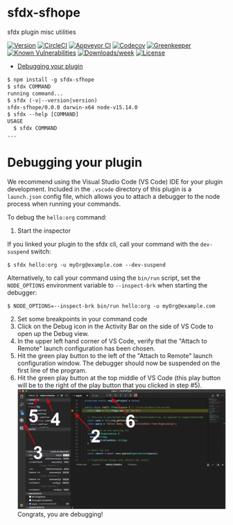 sfdx-sfhope
===========

sfdx plugin misc utilities

[![Version](https://img.shields.io/npm/v/sfdx-sfhope.svg)](https://npmjs.org/package/sfdx-sfhope)
[![CircleCI](https://circleci.com/gh/jlraes/sfdx-hope/sfdx-sfhope/tree/master.svg?style=shield)](https://circleci.com/gh/jlraes/sfdx-hope/sfdx-sfhope/tree/master)
[![Appveyor CI](https://ci.appveyor.com/api/projects/status/github/jlraes/sfdx-hope/sfdx-sfhope?branch=master&svg=true)](https://ci.appveyor.com/project/heroku/sfdx-sfhope/branch/master)
[![Codecov](https://codecov.io/gh/jlraes/sfdx-hope/sfdx-sfhope/branch/master/graph/badge.svg)](https://codecov.io/gh/jlraes/sfdx-hope/sfdx-sfhope)
[![Greenkeeper](https://badges.greenkeeper.io/jlraes/sfdx-hope/sfdx-sfhope.svg)](https://greenkeeper.io/)
[![Known Vulnerabilities](https://snyk.io/test/github/jlraes/sfdx-hope/sfdx-sfhope/badge.svg)](https://snyk.io/test/github/jlraes/sfdx-hope/sfdx-sfhope)
[![Downloads/week](https://img.shields.io/npm/dw/sfdx-sfhope.svg)](https://npmjs.org/package/sfdx-sfhope)
[![License](https://img.shields.io/npm/l/sfdx-sfhope.svg)](https://github.com/jlraes/sfdx-hope/sfdx-sfhope/blob/master/package.json)

<!-- toc -->
* [Debugging your plugin](#debugging-your-plugin)
<!-- tocstop -->
<!-- install -->
<!-- usage -->
```sh-session
$ npm install -g sfdx-sfhope
$ sfdx COMMAND
running command...
$ sfdx (-v|--version|version)
sfdx-sfhope/0.0.0 darwin-x64 node-v15.14.0
$ sfdx --help [COMMAND]
USAGE
  $ sfdx COMMAND
...
```
<!-- usagestop -->
<!-- commands -->

<!-- commandsstop -->
<!-- debugging-your-plugin -->
# Debugging your plugin
We recommend using the Visual Studio Code (VS Code) IDE for your plugin development. Included in the `.vscode` directory of this plugin is a `launch.json` config file, which allows you to attach a debugger to the node process when running your commands.

To debug the `hello:org` command: 
1. Start the inspector
  
If you linked your plugin to the sfdx cli, call your command with the `dev-suspend` switch: 
```sh-session
$ sfdx hello:org -u myOrg@example.com --dev-suspend
```
  
Alternatively, to call your command using the `bin/run` script, set the `NODE_OPTIONS` environment variable to `--inspect-brk` when starting the debugger:
```sh-session
$ NODE_OPTIONS=--inspect-brk bin/run hello:org -u myOrg@example.com
```

2. Set some breakpoints in your command code
3. Click on the Debug icon in the Activity Bar on the side of VS Code to open up the Debug view.
4. In the upper left hand corner of VS Code, verify that the "Attach to Remote" launch configuration has been chosen.
5. Hit the green play button to the left of the "Attach to Remote" launch configuration window. The debugger should now be suspended on the first line of the program. 
6. Hit the green play button at the top middle of VS Code (this play button will be to the right of the play button that you clicked in step #5).
<br><img src=".images/vscodeScreenshot.png" width="480" height="278"><br>
Congrats, you are debugging!
